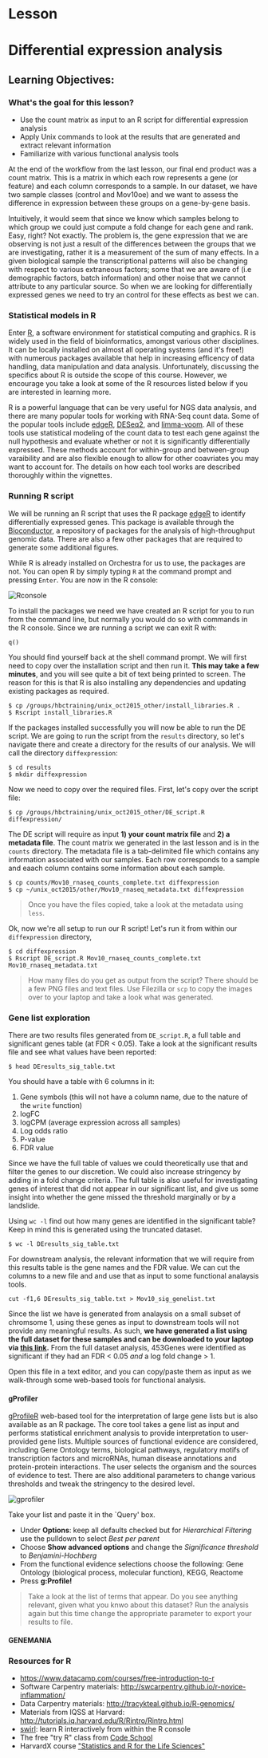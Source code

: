 # Lesson

Differential expression analysis
===================

Learning Objectives:
-------------------
### What's the goal for this lesson?

* Use the count matrix as input to an R script for differential expression analysis
* Apply Unix commands to look at the results that are generated and extract relevant information
* Familiarize with various functional analysis tools



At the end of the workflow from the last lesson, our final end product was a count matrix. This is a matrix in which each row represents a gene (or feature) and each column corresponds to a sample. In our dataset, we have two sample classes (control and Mov10oe) and we want to assess the difference in expression between these groups on a gene-by-gene basis.

Intuitively, it would seem that since we know which samples belong to which group we could just compute a fold change for each gene and rank. Easy, right? Not exactly. The problem is, the gene expression that we are observing is not just a result of the differences between the groups that we are investigating, rather it is a measurement of the sum of many effects. In a given biological sample the transcriptional patterns will also be changing with respect to various extraneous factors; some that we are aware of (i.e demographic factors, batch information) and other noise that we cannot attribute to any particular source. So when we are looking for differentially expressed genes we need to try an control for these effects as best we can.


### Statistical models in R

Enter [R](https://www.r-project.org/), a software environment for statistical computing and graphics. R is widely used in the field of bioinformatics, amongst various other disciplines. It can be locally installed on almost all operating systems (and it's free!) with numerous packages available that help in increasing efficency of data handling, data manipulation and data analysis. Unfortunately, discussing the specifics about R is outside the scope of this course. However, we encourage you take a look at some of the R resources listed below if you are interested in learning more. 

R is a powerful language that can be very useful for NGS data analysis, and there are many popular tools for working with RNA-Seq count data. Some of the popular tools include [edgeR](https://www.bioconductor.org/packages/release/bioc/vignettes/edgeR/inst/doc/edgeRUsersGuide.pdf), [DESeq2](http://bioconductor.org/packages/release/bioc/vignettes/DESeq2/inst/doc/DESeq2.pdf), and [limma-voom](http://www.genomebiology.com/2014/15/2/R29). All of these tools use statistical modeling of the count data to test each gene against the null hypothesis and evaluate whether or not it is significantly differentially expressed. These methods account for within-group and between-group varaibility and are also flexible enough to allow for other coavriates you may want to account for. The details on how each tool works are described thoroughly within the vignettes.


### Running R script

We will be running an R script that uses the R package [edgeR](https://www.bioconductor.org/packages/release/bioc/vignettes/edgeR/inst/doc/edgeRUsersGuide.pdf) to identify differentially expressed genes. This package is available through the [Bioconductor](https://www.bioconductor.org/), a repository of packages for the analysis of high-throughput genomic data. There are also a few other packages that are required to generate some additional figures.

While R is already installed on Orchestra for us to use, the packages are not. You can open R by simply typing `R` at the command prompt and pressing `Enter`. You are now in the R console:

![Rconsole](../img/R_screenshot.png)


To install the packages we need we have created an R script for you to run from the command line, but normally you would do so with commands in the R console. Since we are running a script we can exit R with:

	q()


You should find yourself back at the shell command prompt. We will first need to copy over the installation script and then run it. **This may take a few minutes**, and you will see quite a bit of text being printed to screen. The reason for this is that R is also installing any dependencies and updating existing packages as required.

	$ cp /groups/hbctraining/unix_oct2015_other/install_libraries.R .
	$ Rscript install_libraries.R
	

If the packages installed successfully you will now be able to run the DE script. We are going to run the script from the `results` directory, so let's navigate there and create a directory for the results of our analysis. We will call the directory `diffexpression`:

	$ cd results
	$ mkdir diffexpression

Now we need to copy over the required files. First, let's copy over the script file:

	$ cp /groups/hbctraining/unix_oct2015_other/DE_script.R diffexpression/

The DE script will require as input **1) your count matrix file** and **2) a metadata file**. The count matrix we generated in the last lesson and is in the `counts` directory. The metadata file is a tab-delimited file which contains any information associated with our samples. Each row corresponds to a sample and eaach column contains some information about each sample.

	$ cp counts/Mov10_rnaseq_counts_complete.txt diffexpression
	$ cp ~/unix_oct2015/other/Mov10_rnaseq_metadata.txt diffexpression

> Once you have the files copied, take a look at the metadata using `less`.

Ok, now we're all setup to run our R script! Let's run it from within our `diffexpression` directory,

	$ cd diffexpression
	$ Rscript DE_script.R Mov10_rnaseq_counts_complete.txt Mov10_rnaseq_metadata.txt 


> How many files do you get as output from the script? There should be a few PNG files and text files. Use Filezilla or `scp` to copy the images over to your laptop and take a look what was generated. 


### Gene list exploration

There are two results files generated from `DE_script.R`, a full table and significant genes table (at FDR < 0.05). Take a look at the significant results file and see what values have been reported:

	$ head DEresults_sig_table.txt

You should have a table with 6 columns in it:

1. Gene symbols (this will not have a column name, due to the nature of the `write` function)
2. logFC
3. logCPM (average expression across all samples)
4. Log odds ratio
5. P-value
6. FDR value

Since we have the full table of values we could theoretically use that and filter the genes to our discretion. We could also increase stringency by adding in a fold change criteria. The full table is also useful for investigating genes of interest that did not appear in our significant list, and give us some insight into whether the gene missed the threshold marginally or by a landslide. 


Using `wc -l` find out how many genes are identified in the significant table? Keep in mind this is generated using the truncated dataset.

	$ wc -l DEresults_sig_table.txt

For downstream analysis, the relevant information that we will require from this results table is the gene names and the FDR value. We can cut the columns to a new file and and use that as input to some functional analaysis tools.

	cut -f1,6 DEresults_sig_table.txt > Mov10_sig_genelist.txt
  
Since the list we have is generated from analaysis on a small subset of chromsome 1, using these genes as input to downstream tools will not provide any meaningful results. As such, **we have generated a list using the full dataset for these samples and can be downloaded to your laptop via [this link](./genelist_edgeR_Mov10oe_noFC.txt).** From the full dataset analysis, 453Genes were identified as significant if they had an FDR < 0.05 _and_ a log fold change > 1.  

Open this file in a text editor, and you can copy/paste them as input as we walk-through some web-based tools for functional analysis.

#### gProfiler

[gProfileR](http://biit.cs.ut.ee/gprofiler/index.cgi) web-based tool for the interpretation of large gene lists but is also available as an R package. The core tool takes a gene list as input and performs statistical enrichment analysis to provide interpretation to user-provided gene lists. Multiple sources of functional evidence are considered, including Gene Ontology terms, biological pathways, regulatory motifs of transcription factors and microRNAs, human disease annotations and protein-protein interactions. The user selects the organism and the sources of evidence to test. There are also additional parameters to change various thresholds and tweak the stringency to the desired level. 

![gprofiler](../img/gProfiler.png)

Take your list and paste it in the `Query' box. 

* Under **Options**: keep all defaults checked but for _Hierarchical Filtering_ use the pulldown to select _Best per parent_
* Choose **Show advanced options** and change the _Significance threshold_ to _Benjamini-Hochberg_
* From the functional evidence selections choose the following: Gene Ontology (biological process, molecular function), KEGG, Reactome
* Press **g:Profile!** 


> Take a look at the list of terms that appear. Do you see anything relevant, given what you knwo about this dataset? Run the analysis again but this time change the appropriate parameter to export your results to file. 

#### GENEMANIA





### Resources for R

* https://www.datacamp.com/courses/free-introduction-to-r
* Software Carpentry materials: http://swcarpentry.github.io/r-novice-inflammation/
* Data Carpentry materials: http://tracykteal.github.io/R-genomics/
* Materials from IQSS at Harvard: http://tutorials.iq.harvard.edu/R/Rintro/Rintro.html
* [swirl](http://swirlstats.com/): learn R interactively from within the R console
* The free "try R" class from [Code School](http://tryr.codeschool.com)
* HarvardX course ["Statistics and R for the Life Sciences"](https://courses.edx.org/courses/HarvardX/PH525.1x/1T2015/info)
